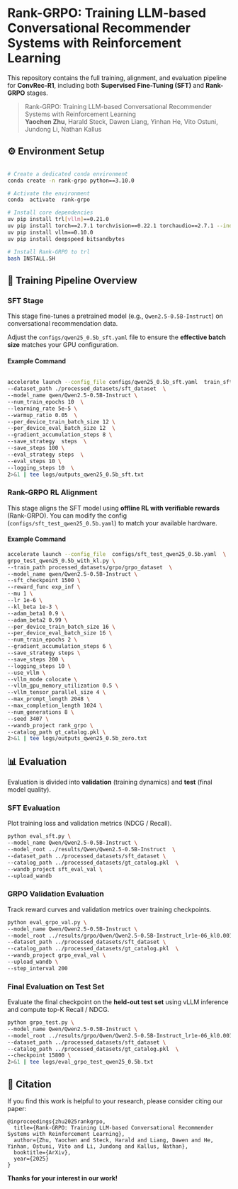 
# Rank-GRPO: Training LLM-based Conversational Recommender Systems with Reinforcement Learning

  

This repository contains the full training, alignment, and evaluation pipeline for **ConvRec-R1**, including both **Supervised Fine-Tuning (SFT)** and **Rank-GRPO** stages.  

> Rank-GRPO: Training LLM-based Conversational Recommender Systems with Reinforcement Learning       
>**Yaochen Zhu**, Harald Steck, Dawen Liang, Yinhan He, Vito Ostuni, Jundong Li, Nathan Kallus     

## ⚙️ Environment Setup


```bash

# Create a dedicated conda environment
conda create -n rank-grpo python==3.10.0

# Activate the environment
conda  activate  rank-grpo

# Install core dependencies
uv pip install trl[vllm]==0.21.0
uv pip install torch==2.7.1 torchvision==0.22.1 torchaudio==2.7.1 --index-url https://download.pytorch.org/whl/cu126
uv pip install vllm==0.10.0
uv pip install deepspeed bitsandbytes

# Install Rank-GRPO to trl
bash INSTALL.SH
```


## 🚀 Training Pipeline Overview

### **SFT Stage**

This stage fine-tunes a pretrained model (e.g., `Qwen2.5-0.5B-Instruct`) on conversational recommendation data.

Adjust the `configs/qwen25_0.5b_sft.yaml` file to ensure the **effective batch size** matches your GPU configuration.

#### Example Command

```bash

accelerate launch --config_file configs/qwen25_0.5b_sft.yaml  train_sft.py \
--dataset_path ./processed_datasets/sft_dataset  \
--model_name qwen/Qwen2.5-0.5B-Instruct \
--num_train_epochs 10  \
--learning_rate 5e-5 \
--warmup_ratio 0.05  \
--per_device_train_batch_size 12 \
--per_device_eval_batch_size 12  \
--gradient_accumulation_steps 8 \
--save_strategy  steps  \
--save_steps 100 \
--eval_strategy steps  \
--eval_steps 10 \
--logging_steps 10  \
2>&1 | tee logs/outputs_qwen25_0.5b_sft.txt
```

### **Rank-GRPO RL Alignment**

This stage aligns the SFT model using **offline RL with verifiable rewards** (Rank-GRPO). You can modify the config (`configs/sft_test_qwen25_0.5b.yaml`) to match your available hardware.

#### Example Command
```bash
accelerate launch --config_file  configs/sft_test_qwen25_0.5b.yaml  \
grpo_test_qwen25_0.5b_with_kl.py \
--train_path processed_datasets/grpo/grpo_dataset  \
--model_name qwen/Qwen2.5-0.5B-Instruct \
--sft_checkpoint 1500 \
--reward_func exp_inf \
--mu 1 \
--lr 1e-6 \
--kl_beta 1e-3 \
--adam_beta1 0.9 \
--adam_beta2 0.99 \
--per_device_train_batch_size 16 \
--per_device_eval_batch_size 16 \
--num_train_epochs 2 \
--gradient_accumulation_steps 6 \
--save_strategy steps \
--save_steps 200 \
--logging_steps 10 \
--use_vllm \
--vllm_mode colocate \
--vllm_gpu_memory_utilization 0.5 \
--vllm_tensor_parallel_size 4 \
--max_prompt_length 2048 \
--max_completion_length 1024 \
--num_generations 8 \
--seed 3407 \
--wandb_project rank_grpo \
--catalog_path gt_catalog.pkl \
2>&1 | tee logs/outputs_qwen25_0.5b_zero.txt
```
  

## 📊 Evaluation

Evaluation is divided into **validation** (training dynamics) and **test** (final model quality).

### **SFT Evaluation**


Plot training loss and validation metrics (NDCG / Recall).

```bash
python eval_sft.py \
--model_name Qwen/Qwen2.5-0.5B-Instruct \
--model_root ../results/Qwen/Qwen2.5-0.5B-Instruct  \
--dataset_path ../processed_datasets/sft_dataset \
--catalog_path ../processed_datasets/gt_catalog.pkl  \
--wandb_project sft_eval_val \
--upload_wandb
```
  
### **GRPO Validation Evaluation**

Track reward curves and validation metrics over training checkpoints.

```bash
python eval_grpo_val.py \
--model_name Qwen/Qwen2.5-0.5B-Instruct \
--model_root ../results/grpo/Qwen/Qwen2.5-0.5B-Instruct_lr1e-06_kl0.001 \
--dataset_path ../processed_datasets/sft_dataset \
--catalog_path ../processed_datasets/gt_catalog.pkl  \
--wandb_project grpo_eval_val \
--upload_wandb \
--step_interval 200
```

### **Final Evaluation on Test Set**

Evaluate the final checkpoint on the **held-out test set** using vLLM inference and compute top-K Recall / NDCG.

```bash
python grpo_test.py \
--model_name Qwen/Qwen2.5-0.5B-Instruct \
--model_root ../results/grpo/Qwen/Qwen2.5-0.5B-Instruct_lr1e-06_kl0.001 \
--dataset_path ../processed_datasets/sft_dataset \
--catalog_path ../processed_datasets/gt_catalog.pkl  \
--checkpoint 15800 \
2>&1 | tee logs/eval_grpo_test_qwen25_0.5b.txt
```


## 🌟 Citation
If you find this work is helpful to your research, please consider citing our paper:
```
@inproceedings{zhu2025rankgrpo,
  title={Rank-GRPO: Training LLM-based Conversational Recommender Systems with Reinforcement Learning},
  author={Zhu, Yaochen and Steck, Harald and Liang, Dawen and He, Yinhan, Ostuni, Vito and Li, Jundong and Kallus, Nathan},
  booktitle={ArXiv},
  year={2025}
}
```
**Thanks for your interest in our work!**
